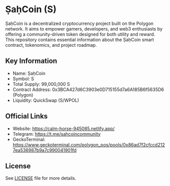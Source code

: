 # ṢaḥCoin (S)

ṢaḥCoin is a decentralized cryptocurrency project built on the Polygon network. 
It aims to empower gamers, developers, and web3 enthusiasts by offering a community-driven 
token designed for both utility and reward. This repository contains essential information 
about the ṢaḥCoin smart contract, tokenomics, and project roadmap.

## Key Information
- Name: ṢaḥCoin
- Symbol: S
- Total Supply: 99,000,000 S
- Contract Address: 0x3BCA427d6C3903e0D715155d7a6A185B6f5635D6 (Polygon)
- Liquidity: QuickSwap (S/WPOL)

## Official Links
- Website: https://calm-horse-945085.netlify.app/
- Telegram: https://t.me/sahcoincommunity
- GeckoTerminal: https://www.geckoterminal.com/polygon_pos/pools/0x86ad7f2cfccd2127ea536987b9a7c990041901fd

## License
See [LICENSE](LICENSE) file for more details.
